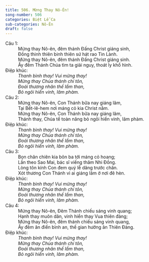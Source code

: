 ```yaml
---
title: 506. Mừng Thay Nô-Ên!
song-number: 506
categories: Biệt Lễ Ca
sub-categories: Nô-Ên
draft: false
---
```

<dl><dt>Câu 1:</dt><dd data-verse="1">Mừng thay Nô-ên, đêm thánh Đấng Christ giáng sinh, <br/>Đồng thinh thiên binh thiên sứ hát rao Tin Lành. <br/>Mừng thay Nô-ên, đêm thánh Đấng Christ giáng sinh. <br/>Ấy đêm Thánh Chúa tìm ta giải nguy, thoát ly khổ hình. </dd><dt>Điệp khúc:</dt><dd data-chorus="1"><em> Thanh bình thay! Vui mừng thay! <br/>Mừng thay Chúa thánh chí tôn, <br/>Đoái thương nhân thế lầm than, <br/>Bỏ ngôi hiển vinh, lâm phàm. </em></dd><dt>Câu 2:</dt><dd data-verse="2">Mừng thay Nô-ên, Con Thánh bữa nay giáng lâm, <br/>Tại Bết-lê-hem nơi máng cỏ kia Christ nằm. <br/>Mừng thay Nô-ên, Con Thánh bữa nay giáng lâm, <br/>Thánh thay, Chúa tể toàn năng bỏ ngôi hiển vinh, lâm phàm. </dd><dt>Điệp khúc:</dt><dd data-chorus="1"><em> Thanh bình thay! Vui mừng thay! <br/>Mừng thay Chúa thánh chí tôn, <br/>Đoái thương nhân thế lầm than, <br/>Bỏ ngôi hiển vinh, lâm phàm. </em></dd><dt>Câu 3:</dt><dd data-verse="3">Bọn chăn chiên kia bôn ba tới máng cỏ hoang; <br/>Lần theo Sao Mai, bác sĩ viếng thăm Nhi Đồng. <br/>Lòng tôn kính Con đem quý lễ dâng trước chân. <br/>Xót thương Con Thánh vì ai giáng lâm ở nơi đê hèn. </dd><dt>Điệp khúc:</dt><dd data-chorus="1"><em> Thanh bình thay! Vui mừng thay! <br/>Mừng thay Chúa thánh chí tôn, <br/>Đoái thương nhân thế lầm than, <br/>Bỏ ngôi hiển vinh, lâm phàm. </em></dd><dt>Câu 4:</dt><dd data-verse="4">Mừng thay Nô-ên, Đêm Thánh chiếu sáng vinh quang; <br/>Hạnh thay muôn dân, vinh hiển thay Vua thiên đàng; <br/>Mừng thay Nô-ên, đêm thánh chiếu sáng vinh quang, <br/>Ấy đêm ân điển bình an, thế gian hưởng ân Thiên Đàng. </dd><dt>Điệp khúc:</dt><dd data-chorus="1"><em> Thanh bình thay! Vui mừng thay! <br/>Mừng thay Chúa thánh chí tôn, <br/>Đoái thương nhân thế lầm than, <br/>Bỏ ngôi hiển vinh, lâm phàm. </em></dd></dl>